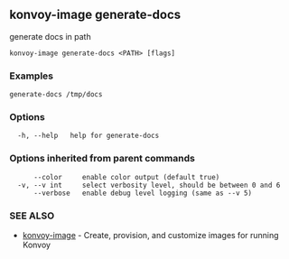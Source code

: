 ## konvoy-image generate-docs

generate docs in path

```
konvoy-image generate-docs <PATH> [flags]
```

### Examples

```
generate-docs /tmp/docs
```

### Options

```
  -h, --help   help for generate-docs
```

### Options inherited from parent commands

```
      --color     enable color output (default true)
  -v, --v int     select verbosity level, should be between 0 and 6
      --verbose   enable debug level logging (same as --v 5)
```

### SEE ALSO

* [konvoy-image](konvoy-image.md)	 - Create, provision, and customize images for running Konvoy
